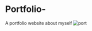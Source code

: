 # Portfolio-
A portfolio website about myself
![port](https://user-images.githubusercontent.com/88050968/177049195-968ea2e8-3dfc-41e1-be0c-aca14f440e99.PNG)
